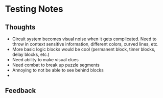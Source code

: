 # Testing Notes
## Thoughts
- Circuit system becomes visual noise when it gets complicated. Need to throw in context sensitive information, different colors, curved lines, etc.
- More basic logic blocks would be cool (permanent block, timer blocks, delay blocks, etc.)
- Need ability to make visual clues
- Need combat to break up puzzle segments
- Annoying to not be able to see behind blocks
- 

## Feedback
